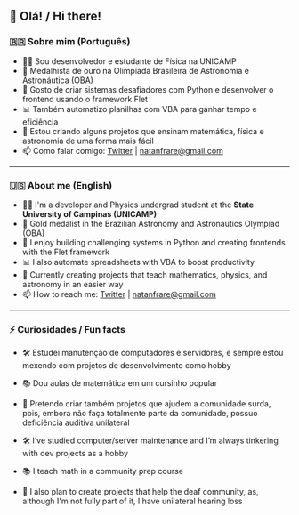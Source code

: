 ## 👋 Olá! / Hi there!

### 🇧🇷 Sobre mim (Português)
- 👨‍💻 Sou desenvolvedor e estudante de Física na UNICAMP
- 🌌 Medalhista de ouro na Olimpíada Brasileira de Astronomia e Astronáutica (OBA)
- 🧠 Gosto de criar sistemas desafiadores com Python e desenvolver o frontend usando o framework Flet
- 📊 Também automatizo planilhas com VBA para ganhar tempo e eficiência
- 🎯 Estou criando alguns projetos que ensinam matemática, física e astronomia de uma forma mais fácil
- 📫 Como falar comigo: [Twitter](https://x.com/_Frare_) | natanfrare@gmail.com
---
### 🇺🇸 About me (English)
- 👨‍💻 I'm a developer and Physics undergrad student at the **State University of Campinas (UNICAMP)**
- 🌌 Gold medalist in the Brazilian Astronomy and Astronautics Olympiad (OBA)
- 🧠 I enjoy building challenging systems in Python and creating frontends with the Flet framework
- 📊 I also automate spreadsheets with VBA to boost productivity
- 🎯 Currently creating projects that teach mathematics, physics, and astronomy in an easier way
- 📫 How to reach me: [Twitter](https://x.com/_Frare_) | natanfrare@gmail.com
---
### ⚡ Curiosidades / Fun facts
- 🛠️ Estudei manutenção de computadores e servidores, e sempre estou mexendo com projetos de desenvolvimento como hobby  
- 📚 Dou aulas de matemática em um cursinho popular  
- 🦻 Pretendo criar também projetos que ajudem a comunidade surda, pois, embora não faça totalmente parte da comunidade, possuo deficiência auditiva unilateral  

- 🛠️ I’ve studied computer/server maintenance and I’m always tinkering with dev projects as a hobby  
- 📚 I teach math in a community prep course  
- 🦻 I also plan to create projects that help the deaf community, as, although I'm not fully part of it, I have unilateral hearing loss  
